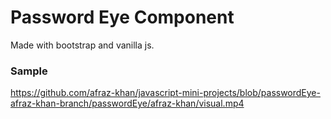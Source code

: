 # Password Eye Component
Made with bootstrap and vanilla js.

### Sample


https://github.com/afraz-khan/javascript-mini-projects/blob/passwordEye-afraz-khan-branch/passwordEye/afraz-khan/visual.mp4

